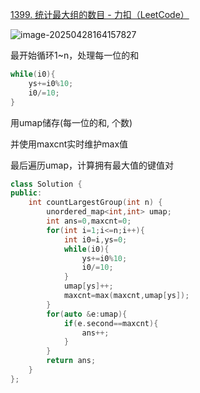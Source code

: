[1399. 统计最大组的数目 - 力扣（LeetCode）](https://leetcode.cn/problems/count-largest-group/description/?envType=daily-question&envId=2025-04-26)

![image-20250428164157827](E:\076lxl\work\note4c\leetcode\每日一题\assets\image-20250428164157827.png)

最开始循环1~n，处理每一位的和

```cpp
while(i0){
    ys+=i0%10;
    i0/=10;
}
```

用umap储存(每一位的和, 个数)

并使用maxcnt实时维护max值

最后遍历umap，计算拥有最大值的键值对

```cpp
class Solution {
public:
    int countLargestGroup(int n) {
        unordered_map<int,int> umap;
        int ans=0,maxcnt=0;
        for(int i=1;i<=n;i++){
            int i0=i,ys=0;
            while(i0){
                ys+=i0%10;
                i0/=10;
            }
            umap[ys]++;
            maxcnt=max(maxcnt,umap[ys]);
        }
        for(auto &e:umap){
            if(e.second==maxcnt){
                ans++;
            }
        }
        return ans;
    }
};
```

